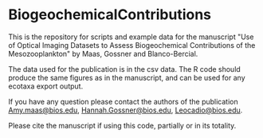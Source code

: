 # BiogeochemicalContributions

This is the repository for scripts and example data for the manuscript "Use of Optical Imaging Datasets to Assess Biogeochemical Contributions of the Mesozooplankton" by Maas, Gossner and Blanco-Bercial. 

The data used for the publication is in the csv data. The R code should produce the same figures as in the manuscript, and can be used for any ecotaxa export output. 

If you have any question please contact the authors of the publication Amy.maas@bios.edu, Hannah.Gossner@bios.edu, Leocadio@bios.edu.

Please cite the manuscript if using this code, partially or in its totality. 
